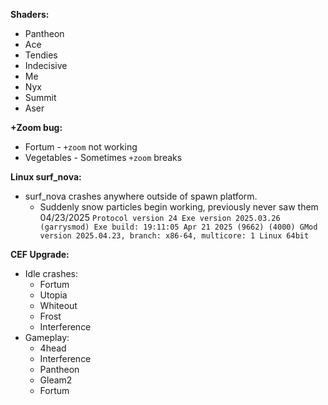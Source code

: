 **Shaders:**
- Pantheon
- Ace
- Tendies
- Indecisive
- Me
- Nyx
- Summit
- Aser

**+Zoom bug:**
- Fortum - `+zoom` not working
- Vegetables - Sometimes `+zoom` breaks

**Linux surf_nova:**
- surf_nova crashes anywhere outside of spawn platform.
	- Suddenly snow particles begin working, previously never saw them 04/23/2025 `Protocol version 24 Exe version 2025.03.26 (garrysmod) Exe build: 19:11:05 Apr 21 2025 (9662) (4000) GMod version 2025.04.23, branch: x86-64, multicore: 1 Linux 64bit`

**CEF Upgrade:**
- Idle crashes:
	- Fortum
	- Utopia
	- Whiteout
	- Frost
	- Interference
- Gameplay:
	- 4head
	- Interference
	- Pantheon
	- Gleam2
	- Fortum
